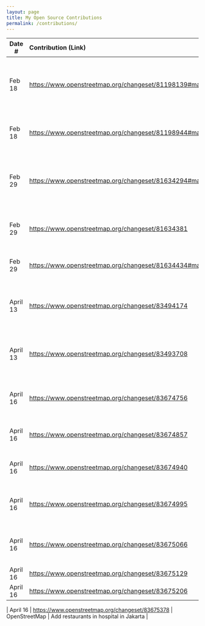 ```yaml
---
layout: page
title: My Open Source Contributions
permalink: /contributions/
---
```


<!--
Type of the contribution should be "Wikipedia edit", "OpenStreet Map feature", "Documentation", "Course website", "Blog",
"Browse Add-on", etc.

The description should include a brief summary of what you did.

Replace the first row with your own contribution. 

-->





| Date #       | Contribution (Link)  | Type  | Description |
|---|:---|:---|:---|
| Feb 18   | https://www.openstreetmap.org/changeset/81198139#map=19/-6.22679/106.60815    | OpenStreetMap    |   Added a Starbucks location in my home country (Jakarta, Indonesia)    |
|   Feb 18  |  https://www.openstreetmap.org/changeset/81198944#map=19/-6.19330/106.82381   |  OpenStreetMap   | Added missing name to Hotel in Indonesia      |
|   Feb 29  |  https://www.openstreetmap.org/changeset/81634294#map=19/-6.22595/106.79782   |   OpenStreetMap    |   Added Cork & Screw Country Club (Senayan - Jakarta, Indonesia)   |
|   Feb 29  |  https://www.openstreetmap.org/changeset/81634381   |   OpenStreetMap    |   Added restaurants (Senayan - Jakarta, Indonesia)   |
|   Feb 29  | https://www.openstreetmap.org/changeset/81634434#map=18/40.72809/-73.98495   |   OpenStreetMap    |   Added restaurants in 1st avenue    |
|   April 13  |  https://www.openstreetmap.org/changeset/83494174   |   OpenStreetMap    |   Added cafes and restaurants in koreatown los angeles  |
|   April 13  | https://www.openstreetmap.org/changeset/83493708  |   OpenStreetMap    |   Added apartment buildings near koreatown los angeles   |
|   April 16  | https://www.openstreetmap.org/changeset/83674756  |   OpenStreetMap    |   Added restaurants near koreatown los angeles   |
|   April 16  | https://www.openstreetmap.org/changeset/83674857  |   OpenStreetMap    |   Added restaurants in PIK Area Jakarta   |
|   April 16  | https://www.openstreetmap.org/changeset/83674940  |   OpenStreetMap    |   Added stores in PIK Avenue Jakarta   |
|   April 16  | https://www.openstreetmap.org/changeset/83674995  |   OpenStreetMap    |   Added restaurants and cafe in PIK Area Jakarta   |
|   April 16  | https://www.openstreetmap.org/changeset/83675066  |   OpenStreetMap    |   Added restaurants near PIK area in my hometown   |
|   April 16  | https://www.openstreetmap.org/changeset/83675129  |   OpenStreetMap    |   Named a building   |
|   April 16  | https://www.openstreetmap.org/changeset/83675206  |   OpenStreetMap    |   Add restaurants    |

|   April 16  | https://www.openstreetmap.org/changeset/83675378  |   OpenStreetMap    |   Add restaurants in hospital in Jakarta   |


